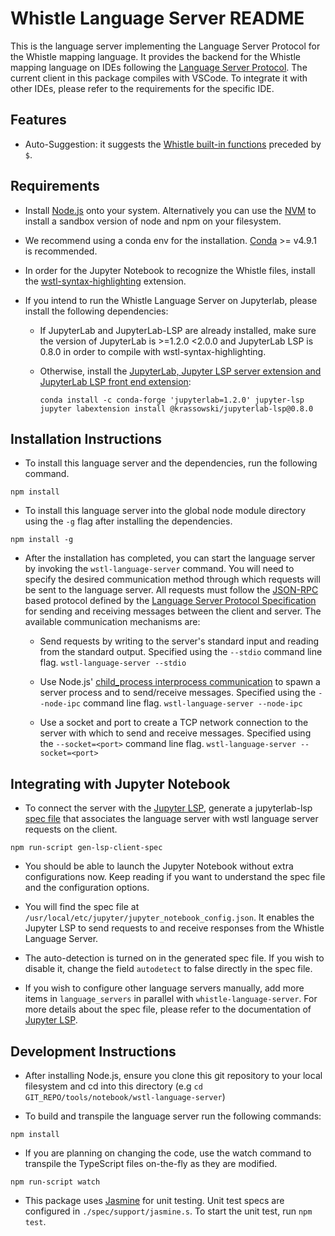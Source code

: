 # Whistle Language Server README

This is the language server implementing the Language Server Protocol for the
Whistle mapping language. It provides the backend for the Whistle mapping
language on IDEs following the
[Language Server Protocol](https://microsoft.github.io/language-server-protocol/).
The current client in this package compiles with VSCode. To integrate it with
other IDEs, please refer to the requirements for the specific IDE.

## Features

*   Auto-Suggestion: it suggests the
    [Whistle built-in functions](https://github.com/Lakshmi-Priya-Ramisetty/healthcare-data-harmonization/blob/master/mapping_language/doc/builtins.md)
    preceded by `$`.

## Requirements

*   Install [Node.js](https://nodejs.org/en/download/) onto your system.
    Alternatively you can use the [NVM](https://github.com/nvm-sh/nvm) to
    install a sandbox version of node and npm on your filesystem.

*   We recommend using a conda env for the installation.
    [Conda](https://docs.conda.io/projects/conda/en/latest/user-guide/install/) >=
    v4.9.1 is recommended.

*   In order for the Jupyter Notebook to recognize the Whistle files, install
    the
    [wstl-syntax-highlighting](https://github.com/Lakshmi-Priya-Ramisetty/healthcare-data-harmonization/tree/master/tools/notebook/wstl-syntax-highlighting)
    extension.

*   If you intend to run the Whistle Language Server on Jupyterlab, please
    install the following dependencies:

    *   If JupyterLab and JupyterLab-LSP are already installed, make sure the
        version of JupyterLab is >=1.2.0 <2.0.0 and JupyterLab LSP is 0.8.0 in
        order to compile with wstl-syntax-highlighting.

    *   Otherwise, install the [JupyterLab, Jupyter LSP server extension and
        JupyterLab LSP front end
        extension](https://github.com/krassowski/jupyterlab-lsp#installation):

        ```
        conda install -c conda-forge 'jupyterlab=1.2.0' jupyter-lsp
        jupyter labextension install @krassowski/jupyterlab-lsp@0.8.0
        ```

## Installation Instructions

*   To install this language server and the dependencies, run the following
    command.

```
npm install
```

*   To install this language server into the global node module directory using
    the `-g` flag after installing the dependencies.

```
npm install -g
```

*   After the installation has completed, you can start the language server by
    invoking the `wstl-language-server` command. You will need to specify the
    desired communication method through which requests will be sent to the
    language server. All requests must follow the
    [JSON-RPC](https://www.jsonrpc.org/) based protocol defined by the
    [Language Server Protocol Specification](https://microsoft.github.io/language-server-protocol/specifications/specification-current/#baseProtocol)
    for sending and receiving messages between the client and server. The
    available communication mechanisms are:

    *   Send requests by writing to the server's standard input and reading from
        the standard output. Specified using the `--stdio` command line flag.
        `wstl-language-server --stdio`

    *   Use Node.js'
        [child_process interprocess communication](https://nodejs.org/api/child_process.html#child_process_child_process)
        to spawn a server process and to send/receive messages. Specified using
        the `--node-ipc` command line flag. `wstl-language-server --node-ipc`

    *   Use a socket and port to create a TCP network connection to the server
        with which to send and receive messages. Specified using the
        `--socket=<port>` command line flag. `wstl-language-server
        --socket=<port>`

## Integrating with Jupyter Notebook

*   To connect the server with the
    [Jupyter LSP](https://github.com/krassowski/jupyterlab-lsp), generate a
    jupyterlab-lsp
    [spec file](https://github.com/krassowski/jupyterlab-lsp/blob/master/docs/Configuring.ipynb)
    that associates the language server with wstl language server requests on
    the client.

```
npm run-script gen-lsp-client-spec
```

*   You should be able to launch the Jupyter Notebook without extra
    configurations now. Keep reading if you want to understand the spec file and
    the configuration options.

*   You will find the spec file at
    `/usr/local/etc/jupyter/jupyter_notebook_config.json`. It enables the
    Jupyter LSP to send requests to and receive responses from the Whistle
    Language Server.

*   The auto-detection is turned on in the generated spec file. If you wish to
    disable it, change the field `autodetect` to false directly in the spec
    file.

*   If you wish to configure other language servers manually, add more items in
    `language_servers` in parallel with `whistle-language-server`. For more
    details about the spec file, please refer to the documentation of
    [Jupyter LSP](https://github.com/krassowski/jupyterlab-lsp/blob/master/docs/Configuring.ipynb).

## Development Instructions

*   After installing Node.js, ensure you clone this git repository to your local
    filesystem and cd into this directory (e.g `cd
    GIT_REPO/tools/notebook/wstl-language-server`)

*   To build and transpile the language server run the following commands:

```
npm install
```

*   If you are planning on changing the code, use the watch command to transpile
    the TypeScript files on-the-fly as they are modified.

```
npm run-script watch
```

*   This package uses [Jasmine](https://jasmine.github.io/) for unit testing.
    Unit test specs are configured in `./spec/support/jasmine.s`. To start the
    unit test, run `npm test`.
